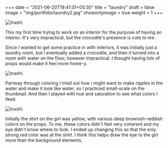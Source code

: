 +++
date = "2021-06-20T19:41:01+05:30"
title = "laundry"
draft = false
image = "img/portfolio/laundry2.jpg"
showonlyimage = true
weight = 1
+++

![trash](/img/portfolio/laundry2.jpg)\

This my first time trying to work on an interior for the purpose of having an interior. It's very impractical, but the crocodile's presence is cute to me.

Since I wanted to get some practice in with interiors, it was initially just a laundry room, but I eventually added a crocodile, and then it turned into a room with water on the floor, however impractical. I thought having lots of props would make it feel more home-y.

![trash](/img/extra/laundry2_ex0.jpg)\

Partway through coloring I tried out how i might want to make ripples in the water and make it look like water, so I practiced small-scale on the thumbnail. And then I played with hue and saturation to see what colors I liked.

![trash](/img/extra/laundry2_ex1.jpg)\

Initially the shirt on the girl was yellow, with various deep brownish-reddish colors on the props. To me, these colors didn't feel very coherent and my eye didn't know where to look. I ended up changing this so that the only strong red color was at the shirt. I think this helps draw the eye to the girl more than the background elements.
